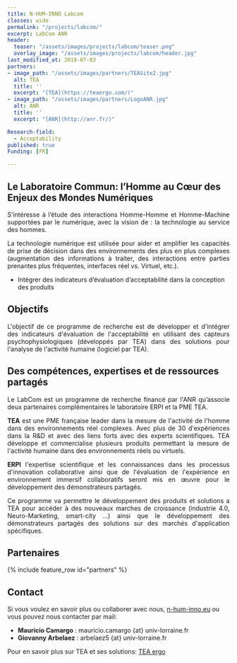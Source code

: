 ```yaml
---
title: N-HUM-INNO Labcom
classes: wide
permalink: "/projects/labcom/"
excerpt: LabCom ANR
header:
  teaser: "/assets/images/projects/labcom/teaser.png"
  overlay_image: "/assets/images/projects/labcom/header.jpg"
last_modified_at: 2019-07-03
partners:
- image_path: "/assets/images/partners/TEASite2.jpg"
  alt: TEA
  title: ''
  excerpt: "[TEA](https://teaergo.com/)"
- image_path: "/assets/images/partners/LogoANR.jpg"
  alt: ANR
  title: ''
  excerpt: "[ANR](http://anr.fr/)"

Research-field:
  - Acceptability
published: true
Funding: [FR]

---
```

## Le Laboratoire Commun: l’Homme au Cœur des Enjeux des Mondes Numériques

<p style="text-align:justify;">S’intéresse à l’étude des interactions Homme-Homme et Homme-Machine supportées par le numérique, avec la vision de : la technologie au service des hommes.</p>

<p style="text-align:justify;">La technologie numérique est utilisée pour aider et amplifier les capacités de prise de décision dans des environnements des plus en plus complexes (augmentation des informations à traiter, des interactions entre parties prenantes plus fréquentes, interfaces réel vs. Virtuel, etc.).</p>

- Intégrer des indicateurs d’évaluation d’acceptabilité dans la conception des produits

## Objectifs

<p style="text-align:justify;">L'objectif de ce programme de recherche est de développer et d'intégrer des indicateurs d'évaluation de l'acceptabilité en utilisant des capteurs psychophysiologiques (développés par TEA) dans des solutions pour l'analyse de l'activité humaine (logiciel par TEA).</p>


## Des compétences, expertises et de ressources partagés

<p style="text-align:justify;">Le LabCom est un programme de recherche financé par l'ANR qu’associe deux partenaires complémentaires le laboratoire ERPI et la PME TEA.<p style="text-align:justify;">

<p style="text-align:justify;"><b>TEA</b> est une PME française leader dans la mesure de l'activité de l'homme dans des environnements réel complexes. Avec plus de 30 d'expériences dans la R&D et avec des liens forts avec des experts scientifiques. TEA développe et commercialise plusieurs produits permettant la mesure de l'activité humaine dans des environnements réels ou virtuels.</p>

<p style="text-align:justify;"><b>ERPI</b> l'expertise scientifique et les connaissances dans les processus d'innovation collaborative ainsi que de l'évaluation de l'expérience en environnement immersif collaboratifs seront mis en œuvre pour le développement des démonstrateurs partagés.</p>

<p style="text-align:justify;">Ce programme va permettre le développement des produits et solutions a TEA pour accéder à des nouveaux marches de croissance (industrie 4.0, Neuro-Marketing, smart-city …) ainsi que le développement des démonstrateurs partagés des solutions sur des marchés d'application spécifiques.</p>

<!-- ## Associated Scientific Production -->


## Partenaires

{% include feature_row id="partners" %}


## Contact
Si vous voulez en savoir plus ou collaborer avec nous, [n-hum-inno.eu](https://n-hum-inno.eu) ou vous pouvez nous contacter par mail:

- **Mauricio Camargo** : mauricio.camargo {at} univ-lorraine.fr
- **Giovanny Arbelaez** : arbelaez5 {at} univ-lorraine.fr

Pour en savoir plus sur TEA et ses solutions: [TEA ergo](https://teaergo.com)
